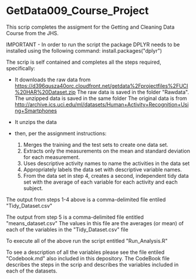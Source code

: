 GetData009_Course_Project
=====================

This scrip completes the assigment for the Getting and Cleaning Data Course from the JHS.

IMPORTANT - In order to run the script the package DPLYR needs to be installed using the following command: install.packages("dplyr")

The scrip is self contained and completes all the steps required, specifically:
  - It downloads the raw data from  https://d396qusza40orc.cloudfront.net/getdata%2Fprojectfiles%2FUCI%20HAR%20Dataset.zip 
    The raw data is saved in the folder "Rawdata". The unzipped data is saved in the same folder
    The original data is from http://archive.ics.uci.edu/ml/datasets/Human+Activity+Recognition+Using+Smartphones 
  - It unzips the data
    

  - then, per the assignment instructions:
    1.  Merges the training and the test sets to create one data set.
    2.	Extracts only the measurements on the mean and standard deviation for each measurement. 
    3.	Uses descriptive activity names to name the activities in the data set
    4.	Appropriately labels the data set with descriptive variable names. 
    5.	From the data set in step 4, creates a second, independent tidy data set with the average of each variable for each activity and each subject.

The output from steps 1-4 above is a comma-delimited file entiled "Tidy_Dataset.csv"

The output from step 5 is a comma-delimited file entitled "means_dataset.csv" The values in this file are 
the averages (or mean) of each of the variables in the "Tidy_Dataset.csv" file

To execute all of the above run the script entitled "Run_Analysis.R"

To see a description of all the variables please see the file entiled "Codebook.md" also included in this depository. 
The CodeBook file describes the steps in the scrip and describes the variables included in each of the datasets.



